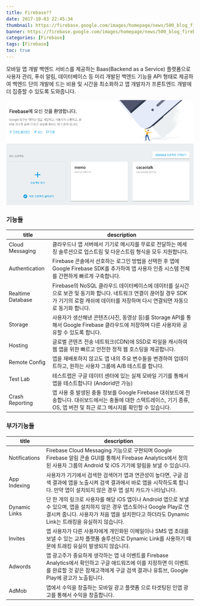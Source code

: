 ```yaml
---
title: Firebase??
date: 2017-10-03 22:45:34
thumbnail: https://firebase.google.com/images/homepage/news/500_blog_firebase_2x.png?hl=ko
banner: https://firebase.google.com/images/homepage/news/500_blog_firebase_2x.png?hl=ko
categories: [Firebase]
tags: [Firebase]
toc: true
---
```


모바일 앱 개발 백엔드 서비스를 제공하는 Baas(Backend as a Service) 플랫폼으로 사용자 관리, 푸쉬 알림, 데이터베이스 등 미리 개발된 백엔드 기능을 API 형태로 제공하여 백엔드 단의 개발에 드는 비용 및 시간을 최소화하고 앱 개발자가 프론트엔드 개발에 더 집중할 수 있도록 도와줍니다.

<!-- more -->

![파이어베이스 콘솔](/images/firebaseConsole.png)

### 기능들

title | description
------|------------
Cloud Messaging | 클라우드나 앱 서버에서 기기로 메시지를 무료로 전달하는 메세징 솔루션으로 업스트림 및 다운스트림 형식을 모두 지원합니다.
Authentication | Firebase 콘솔에서 선호하는 로그인 방법을 선택한 후 앱에 Google Firebase SDK를 추가하여 앱 사용자 인증 시스템 전체를 간편하게 빠르게 구축합니다.
Realtime Database | Firebase의 NoSQL 클라우드 데이터베이스에 데이터를 실시간으로 보관 및 동기화 합니다. 네트워크 연결이 끊어질 경우 SDK가 기기의 로컬 캐쉬에 데이터를 저장하며 다시 연결되면 자동으로 동기화 합니다.
Storage | 사용자가 생산해낸 콘텐츠(사진, 동영상 등)를 Storage API를 통해서 Google Firebase 클라우드에 저장하며 다른 사용자와 공유할 수 있도록 합니다.
Hosting | 글로벌 콘텐츠 전송 네트워크(CDN)에 SSD로 파일을 캐시하여 웹 앱을 위한 빠르고 안전한 정적 웹 호스팅을 제공합니다.
Remote Config | 앱을 재배포하지 않고도 앱 내의 주요 변수들을 변경하여 업데이트하고, 원하는 사용자 그룹에 A/B 테스트를 합니다.
Test Lab | 테스트랩은 구글 데이터 센터에 있는 실제 모바일 기기를 통해서 앱을 테스트합니다 (Andorid만 가능)
Crash Reporting | 앱 사용 중 발생된 충돌 정보를 Google Firebase 대쉬보드에 전송합니다. 대쉬보드에서는 충돌에 대한 스택트레이스, 기기 종류, OS, 앱 버전 및 최근 로그 메시지를 확인할 수 있습니다.


### 부가기능들

title | description
------|------------
Notifications | Firebase Cloud Messaging 기능으로 구현되며 Google Firebase 알림 콘솔 GUI를 통해서 Firebase Analytics에서 정의된 사용자 그룹의 Android 및 iOS 기기에 알림을 보낼 수 있습니다.
App Indexing | 사용자가 기기에서 검색한 검색어가 앱과 연관성이 높다면, 구글 검색 결과에 앱을 노출시켜 검색 결과에서 바로 앱을 시작하도록 합니다. 만약 앱이 설치되지 않은 경우 앱 설치 카드가 나타납니다.
Dynamic Links | 단 한 개의 링크로 사용자를 해당 iOS 앱이나 Android 앱으로 보낼 수 있으며, 앱을 설치하지 않은 경우 앱스토어나 Google Play로 연결시켜 줍니다. 사용자가 처음 앱을 설치한다고 하더라도 Dynamic Link는 트래킹을 유실하지 않습니다.
Invites | 앱 사용자가 다른 사용자에게 개인화된 이메일이나 SMS 앱 초대를 보낼 수 있는 교차 플랫폼 솔루션으로 Dynamic Link를 사용하기 때문에 트래킹 유실이 발생되지 않습니다.
Adwords | 앱 광고주가 중요하게 생각하는 앱 내 이벤트를 Firebase Analytics에서 확인하고 구글 애드워즈에 이를 지정하면 이 이벤트를 완료할 것 같은 잠재고객에게 구글 검색 결과나 유튜브, Google Play에 광고가 노출됩니다.
AdMob | 앱에서 수익을 창출하는 모바일 광고 플랫폼 으로 타겟팅된 인앱 광고를 통해서 수익을 창출합니다.
 